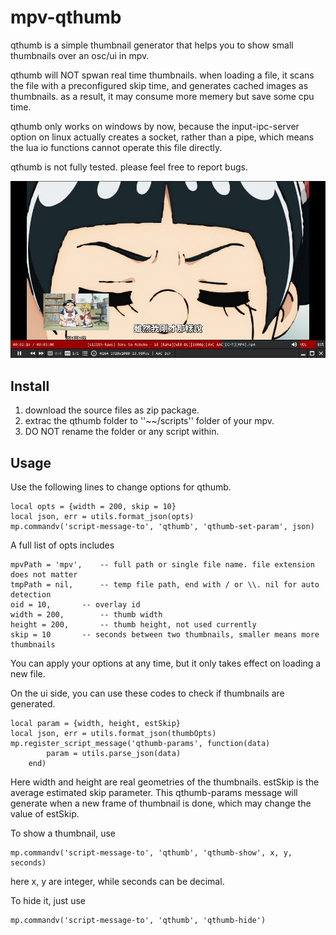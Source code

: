 # mpv-qthumb

qthumb is a simple thumbnail generator that helps you to show small thumbnails over an osc/ui in mpv.

qthumb will NOT spwan real time thumbnails. when loading a file, it scans the file with a preconfigured skip time, and generates cached images as thumbnails. as a result, it may consume more memery but save some cpu time.

qthumb only works on windows by now, because the input-ipc-server option on linux actually creates a socket, rather than a pipe, which means the lua io functions cannot operate this file directly.

qthumb is not fully tested. please feel free to report bugs.

![img](https://github.com/maoiscat/mpv-qthumb/blob/main/preview.jpg)

## Install

1. download the source files as zip package.
2. extrac the qthumb folder to ''\~\~/scripts'' folder of your mpv.
3. DO NOT rename the folder or any script within.

## Usage

Use the following lines to change options for qthumb. 

```
local opts = {width = 200, skip = 10}
local json, err = utils.format_json(opts)
mp.commandv('script-message-to', 'qthumb', 'qthumb-set-param', json)
```

A full list of opts includes

```
mpvPath = 'mpv',	-- full path or single file name. file extension does not matter
tmpPath = nil,		-- temp file path, end with / or \\. nil for auto detection
oid = 10,		-- overlay id
width = 200,		-- thumb width
height = 200,		-- thumb height, not used currently
skip = 10		-- seconds between two thumbnails, smaller means more thumbnails
```

You can apply your options at any time, but it only takes effect on loading a new file.

On the ui side, you can use these codes to check if thumbnails are generated.

```
local param = {width, height, estSkip}
local json, err = utils.format_json(thumbOpts)
mp.register_script_message('qthumb-params', function(data)
		param = utils.parse_json(data)
	end)
```

Here width and height are real geometries of the thumbnails. estSkip is the average estimated skip parameter. This qthumb-params message will generate when a new frame of thumbnail is done, which may change the value of estSkip.

To show a thumbnail, use

```
mp.commandv('script-message-to', 'qthumb', 'qthumb-show', x, y, seconds)
```

here x, y are integer, while seconds can be decimal.

To hide it, just use

```
mp.commandv('script-message-to', 'qthumb', 'qthumb-hide')
```
